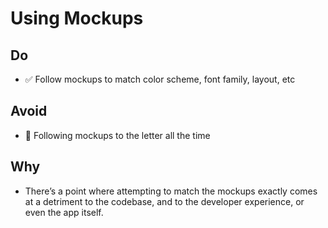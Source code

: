 # Using Mockups

## Do
- ✅ Follow mockups to match color scheme, font family, layout, etc

## Avoid
- 🛑 Following mockups to the letter all the time

## Why
- There’s a point where attempting to match the mockups exactly comes at a detriment to the codebase, and to the developer experience, or even the app itself.
